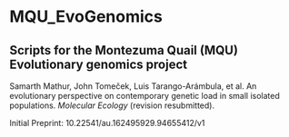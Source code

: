 # MQU_EvoGenomics
## Scripts for the Montezuma Quail (MQU) Evolutionary genomics project

Samarth Mathur, John Tomeček, Luis Tarango-Arámbula, et al. 
An evolutionary perspective on contemporary genetic load in small isolated populations. *_Molecular Ecology_* (revision resubmitted).

Initial Preprint: 10.22541/au.162495929.94655412/v1

